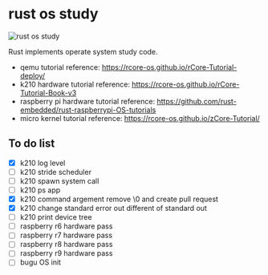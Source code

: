 # rust os study
![rust os study](https://github.com/buhe/rust_os_study/actions/workflows/rust.yml/badge.svg)

Rust implements operate system study code.
- qemu tutorial reference: https://rcore-os.github.io/rCore-Tutorial-deploy/
- k210 hardware tutorial reference: https://rcore-os.github.io/rCore-Tutorial-Book-v3
- raspberry pi hardware tutorial reference: https://github.com/rust-embedded/rust-raspberrypi-OS-tutorials
- micro kernel tutorial reference: https://rcore-os.github.io/zCore-Tutorial/

## To do list
- [x] k210 log level
- [ ] k210 stride scheduler
- [ ] k210 spawn system call
- [ ] k210 ps app
- [x] k210 command argement remove \0 and create pull request
- [x] k210 change standard error out different of standard out
- [ ] k210 print device tree
- [ ] raspberry r6 hardware pass
- [ ] raspberry r7 hardware pass
- [ ] raspberry r8 hardware pass
- [ ] raspberry r9 hardware pass
- [ ] bugu OS init